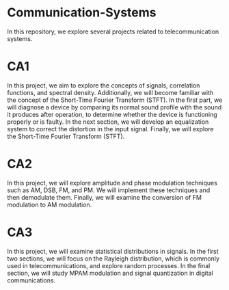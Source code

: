 # Communication-Systems

In this repository, we explore several projects related to telecommunication systems.

# CA1

In this project, we aim to explore the concepts of signals, correlation functions, and spectral density. Additionally, we will become familiar with the concept of the Short-Time Fourier Transform (STFT). In the first part, we will diagnose a device by comparing its normal sound profile with the sound it produces after operation, to determine whether the device is functioning properly or is faulty. In the next section, we will develop an equalization system to correct the distortion in the input signal. Finally, we will explore the Short-Time Fourier Transform (STFT).

# CA2
In this project, we will explore amplitude and phase modulation techniques such as AM, DSB, FM, and PM. We will implement these techniques and then demodulate them. Finally, we will examine the conversion of FM modulation to AM modulation.

# CA3
In this project, we will examine statistical distributions in signals. In the first two sections, we will focus on the Rayleigh distribution, which is commonly used in telecommunications, and explore random processes. 
In the final section, we will study MPAM modulation and signal quantization in digital communications.
